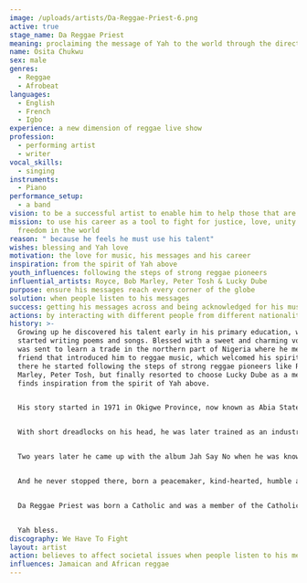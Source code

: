 ```yaml
---
image: /uploads/artists/Da-Reggae-Priest-6.png
active: true
stage_name: Da Reggae Priest
meaning: proclaiming the message of Yah to the world through the direction of reggae
name: Osita Chukwu
sex: male
genres:
  - Reggae
  - Afrobeat
languages:
  - English
  - French
  - Igbo
experience: a new dimension of reggae live show
profession:
  - performing artist
  - writer
vocal_skills:
  - singing
instruments:
  - Piano
performance_setup:
  - a band
vision: to be a successful artist to enable him to help those that are in need
mission: to use his career as a tool to fight for justice, love, unity and
  freedom in the world
reason: " because he feels he must use his talent"
wishes: blessing and Yah love
motivation: the love for music, his messages and his career
inspiration: from the spirit of Yah above
youth_influences: following the steps of strong reggae pioneers
influential_artists: Royce, Bob Marley, Peter Tosh & Lucky Dube
purpose: ensure his messages reach every corner of the globe
solution: when people listen to his messages
success: getting his messages across and being acknowledged for his music
actions: by interacting with different people from different nationalities in the world
history: >-
  Growing up he discovered his talent early in his primary education, when he
  started writing poems and songs. Blessed with a sweet and charming voice, he
  was sent to learn a trade in the northern part of Nigeria where he met a
  friend that introduced him to reggae music, which welcomed his spirit. From
  there he started following the steps of strong reggae pioneers like Royce, Bob
  Marley, Peter Tosh, but finally resorted to choose Lucky Dube as a mentor. He
  finds inspiration from the spirit of Yah above.


  His story started in 1971 in Okigwe Province, now known as Abia State. He is the last son among the seven siblings who lost their second son in the Nigeria/Biafra war. He was brought up by his poor parents and couldn't complete his higher educational level for lack of financial support. 


  With short dreadlocks on his head, he was later trained as an industrial electrician where he got a job with a private company which gave him the opportunity to start recording his songs bit by bit early 1998. He joined a group called Zoj Boys in the year 2001 when they released a single titled On My Own. He pulled out of the group because he couldn't see the light in it.


  Two years later he came up with the album Jah Say No when he was known as Sicoraps at a time when reggae music started losing popularity in Nigeria. He then decided to move out to a foreign land to continue his musical career. When he got to Côte d'Ivoire in 2006, he joined the live band group The Morning Stars and was well known for copyrighting Lucky Dube on stage. Since Lucky Dube's death in October 18th 2007, he organizes a yearly memorial for his mentor which made him come up with the album What A System which included one of the tracks he dedicated to his mentor, titled Goodbye Lucky Dube.


  And he never stopped there, born a peacemaker, kind-hearted, humble and a lover of freedom who never wanted to see people being humiliated or marginalized, he said that it is his mission to fight for the oppressed. 


  Da Reggae Priest was born a Catholic and was a member of the Catholic Charismatic Renewal Ci. He never gave up his faith in God. When he was asked about smoking and alcoholism he said: "Yeah I was doing it as a youth, I never knew that I got a supernatural strength in me from above but when I realized this, I called it a quits regarding my spiritual engagement to the Trinity." That is when he chose the name Da Reggae Priest, because the holy book made it clear that living in truth and holiness attracts the presence of Yah Almighty and his love shall rest upon you to give you the maximum strength and protection needed in all you do. 


  Yah bless.
discography: We Have To Fight
layout: artist
action: believes to affect societal issues when people listen to his messages
influences: Jamaican and African reggae
---
```

